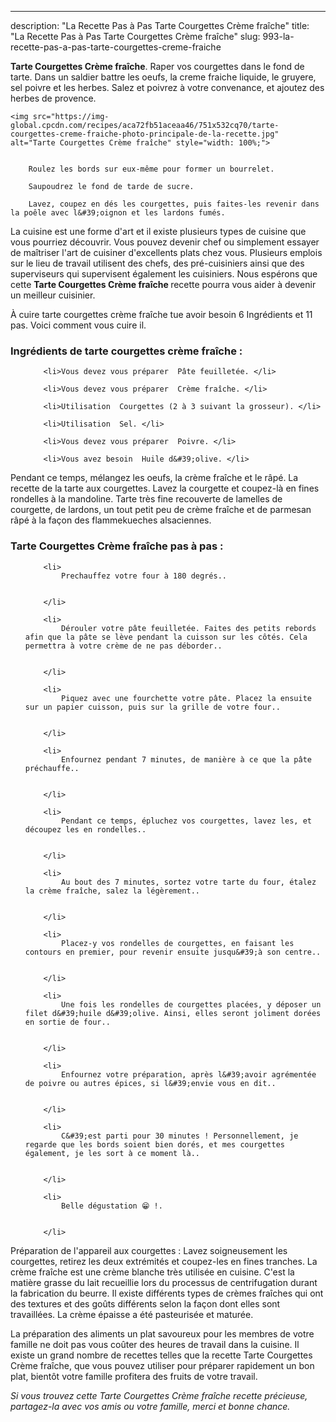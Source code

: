 ---
description: "La Recette Pas à Pas Tarte Courgettes Crème fraîche"
title: "La Recette Pas à Pas Tarte Courgettes Crème fraîche"
slug: 993-la-recette-pas-a-pas-tarte-courgettes-creme-fraiche

<p>
	<strong>Tarte Courgettes Crème fraîche</strong>. 
	Raper vos courgettes dans le fond de tarte. Dans un saldier battre les oeufs, la creme fraiche liquide, le gruyere, sel poivre et les herbes. Salez et poivrez à votre convenance, et ajoutez des herbes de provence.
</p>
<p>
	
	<img src="https://img-global.cpcdn.com/recipes/aca72fb51aceaa46/751x532cq70/tarte-courgettes-creme-fraiche-photo-principale-de-la-recette.jpg" alt="Tarte Courgettes Crème fraîche" style="width: 100%;">
	
	
		Roulez les bords sur eux-même pour former un bourrelet.
	
		Saupoudrez le fond de tarde de sucre.
	
		Lavez, coupez en dés les courgettes, puis faites-les revenir dans la poêle avec l&#39;oignon et les lardons fumés.
	
</p>

La cuisine est une forme d'art et il existe plusieurs types de cuisine que vous pourriez découvrir. Vous pouvez devenir chef ou simplement essayer de maîtriser l'art de cuisiner d'excellents plats chez vous. Plusieurs emplois sur le lieu de travail utilisent des chefs, des pré-cuisiniers ainsi que des superviseurs qui supervisent également les cuisiniers. Nous espérons que cette <strong> Tarte Courgettes Crème fraîche </strong> recette pourra vous aider à devenir un meilleur cuisinier.

<!--inarticleads1-->

À cuire tarte courgettes crème fraîche tue avoir besoin 6 Ingrédients et 11 pas. Voici comment vous cuire il.

<h3>Ingrédients de tarte courgettes crème fraîche :</h3>

<ol>
	
		<li>Vous devez vous préparer  Pâte feuilletée. </li>
	
		<li>Vous devez vous préparer  Crème fraîche. </li>
	
		<li>Utilisation  Courgettes (2 à 3 suivant la grosseur). </li>
	
		<li>Utilisation  Sel. </li>
	
		<li>Vous devez vous préparer  Poivre. </li>
	
		<li>Vous avez besoin  Huile d&#39;olive. </li>
	
</ol>

Pendant ce temps, mélangez les oeufs, la crème fraîche et le râpé. La recette de la tarte aux courgettes. Lavez la courgette et coupez-là en fines rondelles à la mandoline. Tarte très fine recouverte de lamelles de courgette, de lardons, un tout petit peu de crème fraîche et de parmesan râpé à la façon des flammekueches alsaciennes. 

<!--inarticleads2-->

<h3>Tarte Courgettes Crème fraîche pas à pas :</h3>

<ol>
	
		<li>
			Prechauffez votre four à 180 degrés..
			
			
		</li>
	
		<li>
			Dérouler votre pâte feuilletée. Faites des petits rebords afin que la pâte se lève pendant la cuisson sur les côtés. Cela permettra à votre crème de ne pas déborder..
			
			
		</li>
	
		<li>
			Piquez avec une fourchette votre pâte. Placez la ensuite sur un papier cuisson, puis sur la grille de votre four..
			
			
		</li>
	
		<li>
			Enfournez pendant 7 minutes, de manière à ce que la pâte préchauffe..
			
			
		</li>
	
		<li>
			Pendant ce temps, épluchez vos courgettes, lavez les, et découpez les en rondelles..
			
			
		</li>
	
		<li>
			Au bout des 7 minutes, sortez votre tarte du four, étalez la crème fraîche, salez la légèrement..
			
			
		</li>
	
		<li>
			Placez-y vos rondelles de courgettes, en faisant les contours en premier, pour revenir ensuite jusqu&#39;à son centre..
			
			
		</li>
	
		<li>
			Une fois les rondelles de courgettes placées, y déposer un filet d&#39;huile d&#39;olive. Ainsi, elles seront joliment dorées en sortie de four..
			
			
		</li>
	
		<li>
			Enfournez votre préparation, après l&#39;avoir agrémentée de poivre ou autres épices, si l&#39;envie vous en dit..
			
			
		</li>
	
		<li>
			C&#39;est parti pour 30 minutes ! Personnellement, je regarde que les bords soient bien dorés, et mes courgettes également, je les sort à ce moment là..
			
			
		</li>
	
		<li>
			Belle dégustation 😁 !.
			
			
		</li>
	
</ol>

Préparation de l&#39;appareil aux courgettes : Lavez soigneusement les courgettes, retirez les deux extrémités et coupez-les en fines tranches. La crème fraîche est une crème blanche très utilisée en cuisine. C&#39;est la matière grasse du lait recueillie lors du processus de centrifugation durant la fabrication du beurre. Il existe différents types de crèmes fraîches qui ont des textures et des goûts différents selon la façon dont elles sont travaillées. La crème épaisse a été pasteurisée et maturée. 

<!--inarticleads1-->

<p>
La préparation des aliments un plat savoureux pour les membres de votre famille ne doit pas vous coûter des heures de travail dans la cuisine. Il existe un grand nombre de recettes telles que la recette Tarte Courgettes Crème fraîche, que vous pouvez utiliser pour préparer rapidement un bon plat, bientôt votre famille profitera des fruits de votre travail.
</p>

<p>
<i>Si vous trouvez cette Tarte Courgettes Crème fraîche recette précieuse, partagez-la avec vos amis ou votre famille, merci et bonne chance.</i>
</p>
